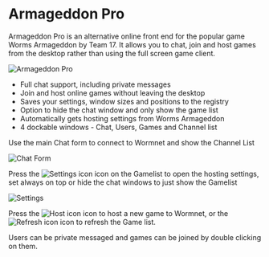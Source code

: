 # Armageddon Pro

Armageddon Pro is an alternative online front end for the popular game Worms Armageddon by Team 17. It allows you to chat, join and host games from the desktop rather than using the full screen game client.

![Armageddon Pro](http://www.zincldn.co.uk/images/ArmageddonPro/Main.png)
 - Full chat support, including private messages
 - Join and host online games without leaving the desktop
 - Saves your settings, window sizes and positions to the registry
 - Option to hide the chat window and only show the game list
 - Automatically gets hosting settings from Worms Armageddon
 - 4 dockable windows - Chat, Users, Games and Channel list

Use the main Chat form to connect to Wormnet and show the Channel List

![Chat Form](http://www.zincldn.co.uk/images/ArmageddonPro/Connect.png)

Press the ![Settings icon](http://www.zincldn.co.uk/images/ArmageddonPro/settings2.gif) icon on the Gamelist  to open the hosting settings, set always on top or hide the chat windows to just show the Gamelist

![Settings](http://www.zincldn.co.uk/images/ArmageddonPro/Settings.png)

Press the ![Host icon](http://www.zincldn.co.uk/images/ArmageddonPro/host2.gif) icon to host a new game to Wormnet, or the ![Refresh icon](http://www.zincldn.co.uk/images/ArmageddonPro/refresh3.gif) icon to refresh the Game list.

Users can be private messaged and games can be joined by double clicking on them.
